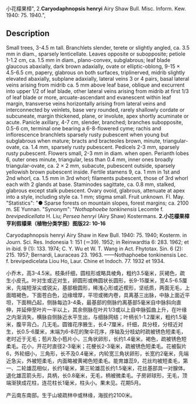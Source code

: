 小花檬果樟",
2.**Caryodaphnopsis henryi** Airy Shaw Bull. Misc. Inform. Kew. 1940: 75. 1940.",

## Description
Small trees, 3-4.5 m tall. Branchlets slender, terete or slightly angled, ca. 3.5 mm in diam., sparsely lenticellate. Leaves opposite or subopposite; petiole 1-1.2 cm, ca. 1.5 mm in diam., plano-convex, subglabrous; leaf blade glaucous abaxially, dark brown adaxially, ovate or elliptic-oblong, 9-15 × 4.5-6.5 cm, papery, glabrous on both surfaces, triplinerved, midrib slightly elevated abaxially, subplane adaxially, lateral veins 3 or 4 pairs, basal lateral veins arising from midrib ca. 5 mm above leaf base, oblique and excurrent into upper 1/2 of leaf blade, other lateral veins arising from midrib at first 1/3 of leaf blade or more, arcuate-ascendant and evanescent within leaf margin, transverse veins horizontally arising from lateral veins and interconnected by veinlets, base very rounded, rarely shallowly cordate or subcuneate, margin thickened, plane, or involute, apex shortly acuminate or acute. Panicle axillary, 4-7 cm, slender, branched; branches subopposite, 0.5-6 cm, terminal one bearing a 6-8-flowered cyme; rachis and inflorescence branchlets sparsely rusty pubescent when young but subglabrous when mature; bracts and bracteoles brown, minute, triangular-ovate, ca. 1.4 mm, sparsely rusty pubescent. Pedicels 2-3 mm, sparsely rusty pubescent. Flowers small, 2-3 mm in diam. when open. Perianth lobes 6, outer ones minute, triangular, less than 0.4 mm, inner ones broadly triangular-ovate, ca. 2 × 2 mm, subacute, pubescent outside, sparsely yellowish brown pubescent inside. Fertile stamens 9, ca. 1 mm in 1st and 2nd whorl, ca. 1.5 mm in 3rd whorl; filaments pubescent, those of 3rd whorl each with 2 glands at base. Staminodes sagittate, ca. 0.8 mm, stalked, glabrous except stalk pubescent. Ovary ovoid, glabrous, attenuate at apex into a style, including style ca. 1 mm; stigma small. Fruit unknown. Fl. May.
  "Statistics": "● Sparse forests on mountain slopes, forest margins; ca. 2100 m. SE Yunnan.
  "Synonym": "*Nothaphoebe tonkinensis* Lecomte f. *brevipedicellata* H. Liu; *Persea henryi* (Airy Shaw) Kostermans.
**2.小花檬果樟 亨利假檬果（植物分类学报）图版22: 10-16**

Caryodaphnopsis henryi Airy Shaw in Kew Bull. 1940: 75. 1940; Kosterm. in Journ. Sci. Res. Indonesia 1: 151 (＝39). 1952; in Reinwardtia 6: 283. 1962; et in ibid. 9 (1): 133. 1974; C. Y. Wu et W. T. Wang in Act. Fhytotax. Sin. 6 (2): 215. 1957; Bernardi, Lauraceas 23. 1963. ——Nothaphoebe tonkinensis Lec. f. brevipedicelata Liou Ho, Laur. Chine et Indoch. 77. 1932 et 1934.

小乔木，高3-4.5米。枝条纤细，圆柱形或略具棱角，粗约3.5毫米，灰褐色，疏生小皮孔。叶对生或近对生，卵圆形或椭圆状长圆形，长9-15厘米，宽4.5-6.5厘米，先端短渐尖或锐尖，基部极圆形，稀浅心形或近楔形，坚纸质，两面无毛，上面暗褐色，下面苍白色，边缘增厚，平坦或微内卷，具离基三出脉，中脉上面近平坦，下面稍凸起，侧脉每边3-4条，最基部的侧脉约离基部5毫米自中脉斜向直伸，并延伸至叶片一半以上，其余侧脉在叶片1/3或以上自中脉弧曲上升，在叶缘之内渐消失，横脉自侧脉近水平生出，与细脉网结；叶柄长1-1.2厘米，粗约1.5毫米，腹平背凸，几无毛。圆锥花序腋生，长4-7厘米，纤细，具分枝，分枝近对生，长0.5-6厘米，末端为6-8花的聚伞花序，序轴及分枝幼时疏被锈色短柔毛，老时近于无毛；苞片及小苞片小，三角状卵形，长约1.4毫米，褐色，疏被锈色短柔毛。花小，开花时直径2-3毫米；花梗长2-3毫米，疏被锈色短柔毛。花被裂片6，外轮细小，三角形，长不及0.4毫米，内轮宽三角状卵形，长宽约2毫米，先端近急尖，外被短柔毛，内面略被黄褐色短柔毛。能育雄蕊9，花丝均被短柔毛，第一、二轮雄蕊相似，长约1毫米，第三轮雄蕊长约1.5毫米，花丝基部具一对腺体。退化雄蕊箭头形，具柄，长0.8毫米，无毛，柄被微柔毛。子房卵球形，无毛，顶端渐狭成花柱，连花柱长1毫米，柱头小。果未见。花期5月。

产云南东南部。生于山坡疏林中或林缘，海拔约2100米。
